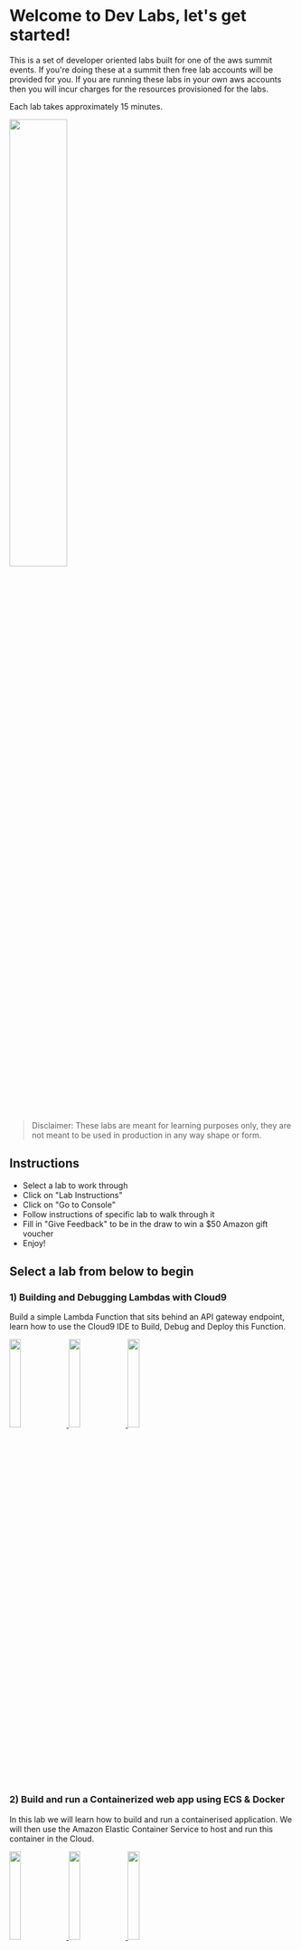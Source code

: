 # Welcome to Dev Labs, let's get started!

This is a set of developer oriented labs built for one of the aws summit events. If you're doing these at a summit then free lab accounts will be provided for you. If you are running these labs in your own aws accounts then you will incur charges for the resources provisioned for the labs.

Each lab takes approximately 15 minutes.

<img src="./media/DevLabsLogoSmall.png" width="45%">

> Disclaimer: These labs are meant for learning purposes only, they are not meant to be used in production in any way shape or form.


## Instructions

* Select a lab to work through
* Click on "Lab Instructions"
* Click on "Go to Console"
* Follow instructions of specific lab to walk through it
* Fill in "Give Feedback" to be in the draw to win a $50 Amazon gift voucher
* Enjoy!

## Select a lab from below to begin

### **1) Building and Debugging Lambdas with Cloud9**

Build a simple Lambda Function that sits behind an API gateway endpoint, learn how to use the Cloud9 IDE to Build, Debug and Deploy this Function.

<a href="http://bit.ly/2VoHVR9" target="_blank">
<img src="./media/labButton.png" width="20%">
</a>
<a href="https://console.aws.amazon.com/console/home" target="_blank">
<img src="./media/consoleButton.png" width="20%">
</a>
</a>
<a href="https://github.com/bikrambora/devlab-launchpad/blob/master/README.md#please-give-us-feedback-so-we-can-improve-these-labs">
<img src="./media/feedbackButton.png" width="20%">
</a>


### **2) Build and run a Containerized web app using ECS & Docker**

In this lab we will learn how to build and run a containerised application. We will then use the Amazon Elastic Container Service to host and run this container in the Cloud.

<a href="http://bit.ly/2GO9YRD">
<img src="./media/labButton.png" width="20%">
</a>
<a href="https://console.aws.amazon.com/console/home">
<img src="./media/consoleButton.png" width="20%">
</a>
<a href="https://github.com/bikrambora/devlab-launchpad/blob/master/README.md#please-give-us-feedback-so-we-can-improve-these-labs">
<img src="./media/feedbackButton.png" width="20%">
</a>


### **3) Build, Deploy and Operate full applications with Serverless backends in minutes using the AWS Amplify Framework**

In this workshop we'll learn how to build the Vote Rocket voting web application with React and the Amplify Framework

<a href="http://bit.ly/2DDymU3">
<img src="./media/labButton.png" width="20%">
</a>
<a href="https://console.aws.amazon.com/console/home">
<img src="./media/consoleButton.png" width="20%">
</a>
<a href="https://github.com/bikrambora/devlab-launchpad/blob/master/README.md#please-give-us-feedback-so-we-can-improve-these-labs">
<img src="./media/feedbackButton.png" width="20%">
</a>

### **4) Getting started with AWS Serverless Application Model (AWS SAM)**

Build a sample serverless application using the AWS Serverless Application Model (AWS SAM). SAM is an open-source framework for building serverless applications.

<!-- > Temporarily Disabled -->

<a href="http://bit.ly/2L6X99i">
<img src="./media/labButton.png" width="20%">
</a>
<a href="https://console.aws.amazon.com/console/home">
<img src="./media/consoleButton.png" width="20%">
</a>
<a href="https://github.com/bikrambora/devlab-launchpad/blob/master/README.md#please-give-us-feedback-so-we-can-improve-these-labs">
<img src="./media/feedbackButton.png" width="20%">
</a>


### **5) Build a Virtual Contact Center with Amazon Connect**

In this lab we, you will be building a contact center using Amazon Connect and integrating with Amazon Lex. 

<a href="http://bit.ly/2GEPBoY">
<img src="./media/labButton.png" width="20%">
</a>
<a href="https://console.aws.amazon.com/console/home">
<img src="./media/consoleButton.png" width="20%">
</a>
<a href="https://github.com/bikrambora/devlab-launchpad/blob/master/README.md#please-give-us-feedback-so-we-can-improve-these-labs">
<img src="./media/feedbackButton.png" width="20%">
</a>

### **6) Build an appointment scheduler with Lex & Twilio**

This Lab will walk you through how you can use Amazon Lex with Twilio to create an office scheduler. Appointments will be facilitated with the afformentioned services and stored in DynamoDB.

<a href="http://bit.ly/2GDzVC7">
<img src="./media/labButton.png" width="20%">
</a>
<a href="https://console.aws.amazon.com/console/home">
<img src="./media/consoleButton.png" width="20%">
</a>
<a href="https://github.com/bikrambora/devlab-launchpad/blob/master/README.md#please-give-us-feedback-so-we-can-improve-these-labs">
<img src="./media/feedbackButton.png" width="20%">
</a>

### **7) Build an AI Virtual Concierge using Amazon Sumerian**

In this lab you will be building a virtual concierge powered using Amazon Sumerian. 

<a href="http://bit.ly/2LaxkFz">
<img src="./media/labButton.png" width="20%">
</a>
<a href="https://console.aws.amazon.com/console/home">
<img src="./media/consoleButton.png" width="20%">
</a>
<a href="https://github.com/bikrambora/devlab-launchpad/blob/master/README.md#please-give-us-feedback-so-we-can-improve-these-labs">
<img src="./media/feedbackButton.png" width="20%">
</a>


### **8) Build a Transit VPC and Egress Solution using TGW**

In this lab we will learn how to build and run a centralised NAT/Egress proxy solution using Transit Gateway.

<a href="http://bit.ly/2PyEGBb">
<img src="./media/labButton.png" width="20%">
</a>
<a href="https://console.aws.amazon.com/console/home">
<img src="./media/consoleButton.png" width="20%">
</a>
<a href="https://github.com/bikrambora/devlab-launchpad/blob/master/README.md#please-give-us-feedback-so-we-can-improve-these-labs">
<img src="./media/feedbackButton.png" width="20%">
</a>


### **9) Securing Multi-tenant SaaS Applications Built On Serverless Microservices**

In this DevLab, you'll crack open the IDE to secure a SaaS platform built on a ReactJS web app and NodeJS serverless microservices.

<a href="http://bit.ly/2DAYPBS">
<img src="./media/labButton.png" width="20%">
</a>
<a href="https://console.aws.amazon.com/console/home">
<img src="./media/consoleButton.png" width="20%">
</a>
<a href="https://github.com/bikrambora/devlab-launchpad/blob/master/README.md#please-give-us-feedback-so-we-can-improve-these-labs">
<img src="./media/feedbackButton.png" width="20%">
</a>


### **10) How to control & monitor microservices on AWS**

In this lab you'll learn how to use aws app mesh to monitor and route traffic between your microservices.

<a href="http://bit.ly/2GNj6WE">
<img src="./media/labButton.png" width="20%">
</a>
<a href="https://console.aws.amazon.com/console/home">
<img src="./media/consoleButton.png" width="20%">
</a>
<a href="https://github.com/bikrambora/devlab-launchpad/blob/master/README.md#please-give-us-feedback-so-we-can-improve-these-labs">
<img src="./media/feedbackButton.png" width="20%">
</a>


### **11) Explore GraphQL with AppSync and Transcribe**

The goal of this lab is to build a simple audio notes application that asynchronously generates a text transcription of voice notes

<a href="http://bit.ly/2GPqCAo">
<img src="./media/labButton.png" width="20%">
</a>
<a href="https://console.aws.amazon.com/console/home">
<img src="./media/consoleButton.png" width="20%">
</a>
<a href="https://github.com/bikrambora/devlab-launchpad/blob/master/README.md#please-give-us-feedback-so-we-can-improve-these-labs">
<img src="./media/feedbackButton.png" width="20%">
</a>


### **12) Working effectively with the AWS Command Line Interface**

Learn how to become a super effecient user of the aws cli

<a href="http://bit.ly/2W5VMZz">
<img src="./media/labButton.png" width="20%">
</a>
<a href="https://console.aws.amazon.com/console/home">
<img src="./media/consoleButton.png" width="20%">
</a>
<a href="https://github.com/bikrambora/devlab-launchpad/blob/master/README.md#please-give-us-feedback-so-we-can-improve-these-labs">
<img src="./media/feedbackButton.png" width="20%">
</a>


### **13) Turbocharging Reinforcement Learning with SageMakerRL**

This workshop shows you how you can parallelise the training of your reinforcement learning algorithms with SageMaker to get insanely fast turn around times & results for your reinforcement learning experiments.

<a href="http://bit.ly/2W5Wcz7">
<img src="./media/labButton.png" width="20%">
</a>
<a href="https://console.aws.amazon.com/console/home">
<img src="./media/consoleButton.png" width="20%">
</a>
<a href="https://github.com/bikrambora/devlab-launchpad/blob/master/README.md#please-give-us-feedback-so-we-can-improve-these-labs">
<img src="./media/feedbackButton.png" width="20%">
</a>


### **14) Integrate Your Favourite Microsoft DevOps Tools With AWS**

This lab demonstrates how you can integrate AWS Elastic Beanstalk with Azure DevOps to automatically deploy an ASP.NET core MVC application. 

<a href="http://bit.ly/2GPWdCb">
<img src="./media/labButton.png" width="20%">
</a>
<a href="https://console.aws.amazon.com/console/home">
<img src="./media/consoleButton.png" width="20%">
</a>
<a href="https://github.com/bikrambora/devlab-launchpad/blob/master/README.md#please-give-us-feedback-so-we-can-improve-these-labs">
<img src="./media/feedbackButton.png" width="20%">
</a>



### **15) Build An Alexa-Hosted Fact Skill**

With an Alexa-hosted skill, you can build, edit, and publish a skill without leaving the developer console.

<a href="http://bit.ly/2L9rpAg">
<img src="./media/labButton.png" width="20%">
</a>
<a href="https://console.aws.amazon.com/console/home">
<img src="./media/consoleButton.png" width="20%">
</a>
<a href="https://github.com/bikrambora/devlab-launchpad/blob/master/README.md#please-give-us-feedback-so-we-can-improve-these-labs">
<img src="./media/feedbackButton.png" width="20%">
</a>

### **16) Use Amazon Transcribe and Amazon Comprehend to analyze customer sentiment**

Use Amazon Transcribe and Amazon Comprehend to analyze customer sentiment

<a href="http://bit.ly/2vxb65D">
<img src="./media/labButton.png" width="20%">
</a>
<a href="https://console.aws.amazon.com/console/home">
<img src="./media/consoleButton.png" width="20%">
</a>
<a href="https://github.com/bikrambora/devlab-launchpad/blob/master/README.md#please-give-us-feedback-so-we-can-improve-these-labs">
<img src="./media/feedbackButton.png" width="20%">
</a>

### **17) Automate static website deployments to S3 using CodePipeline**

This lab walks you through the steps to host and deploy static websites to S3 using CodePipeline. 

<a href="http://bit.ly/2ZJRSHQ">
<img src="./media/labButton.png" width="20%">
</a>
<a href="https://console.aws.amazon.com/console/home">
<img src="./media/consoleButton.png" width="20%">
</a>
<a href="https://github.com/bikrambora/devlab-launchpad/blob/master/README.md#please-give-us-feedback-so-we-can-improve-these-labs">
<img src="./media/feedbackButton.png" width="20%">
</a>

## Thanks for completing a lab, hope you had fun!


<a Give feedback Here href="https://amazonmr.au1.qualtrics.com/jfe/form/SV_09usL1Ng0FmVFzL"></a>


We really appreciate your feedback and would love to hear about what you loved and what we can improve.

#### Please give us feedback so we can improve these labs.

